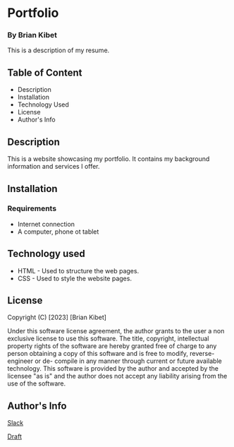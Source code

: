 # Portfolio

### By Brian Kibet

This is a description of my resume.

## Table of Content

* Description
* Installation
* Technology Used
* License
* Author's Info

## Description

This is a website showcasing my portfolio. It contains my background information and services I offer.

## Installation

### Requirements

* Internet connection
* A computer, phone ot tablet

## Technology used

* HTML - Used to structure the web pages.
* CSS - Used to style the website pages.

## License
Copyright (C) [2023] [Brian Kibet]

Under this software license agreement, the author grants to the user a non exclusive license to use this software. The title, copyright, intellectual property rights of the software are hereby granted free of charge to any person obtaining a copy of this software and is free to modify, reverse- engineer or de- compile in any manner through current or future available technology. This software is provided by the author and accepted by the licensee "as is" and the author does not accept any liability arising from the use of the software.

## Author's Info

[Slack](https://moringa.instructure.com/profile)

[Draft](/home/moringa/Downloads/project-draft.jpeg)

